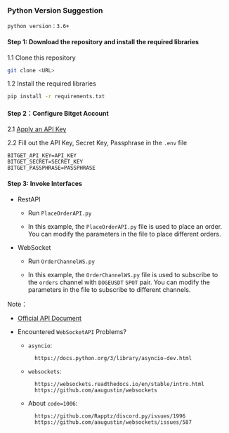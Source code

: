 ### Python Version Suggestion

`python version：3.6+`

#### Step 1: Download the repository and install the required libraries

1.1 Clone this repository
```bash
git clone <URL>
```

1.2 Install the required libraries
```bash
pip install -r requirements.txt
```

#### Step 2：Configure Bitget Account

2.1 [Apply an API Key](https://www.bitget.com/zh-CN/account/newapi)

2.2 Fill out the API Key, Secret Key, Passphrase in the `.env` file
```text
BITGET_API_KEY=API_KEY
BITGET_SECRET=SECRET_KEY
BITGET_PASSPHRASE=PASSPHRASE
```

#### Step 3: Invoke Interfaces

* RestAPI

    * Run `PlaceOrderAPI.py`

    * In this example, the `PlaceOrderAPI.py` file is used to place an order. You can modify the parameters in the file to place different orders.

* WebSocket

    * Run `OrderChannelWS.py`

    * In this example, the `OrderChannelWS.py` file is used to subscribe to the `orders` channel with `DOGEUSDT` `SPOT` pair. You can modify the parameters in the file to subscribe to different channels.

Note：

* [Official API Document](https://bitgetlimited.github.io/apidoc/zh/spot/)

* Encountered `WebSocketAPI` Problems?

    * `asyncio`:

            https://docs.python.org/3/library/asyncio-dev.html

    * `websockets`:

            https://websockets.readthedocs.io/en/stable/intro.html
            https://github.com/aaugustin/websockets

    * About `code=1006`:

            https://github.com/Rapptz/discord.py/issues/1996
            https://github.com/aaugustin/websockets/issues/587